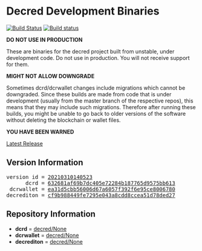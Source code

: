 
# Decred Development Binaries

[![Build Status](https://travis-ci.org/matheusd/decred-weekly-builds.svg?branch=v20210310140523)](https://travis-ci.org/matheusd/decred-weekly-builds) [![Build status](https://ci.appveyor.com/api/projects/status/hncgrnv0xuqb6s3c/branch/master?svg=true)](https://ci.appveyor.com/project/matheusd/decred-weekly-builds/branch/master)


**DO NOT USE IN PRODUCTION**

These are binaries for the decred project built from unstable, under development
code. Do not use in production. You will not receive support for them.

**MIGHT NOT ALLOW DOWNGRADE**

Sometimes dcrd/dcrwallet changes include migrations which cannot be downgraded.
Since these builds are made from code that is under development (usually from
the master branch of the respective repos), this means that they may include such
migrations. Therefore after running these builds, you might be unable to go back
to older versions of the software without deleting the blockchain or wallet
files.

**YOU HAVE BEEN WARNED**

[Latest Release](https://github.com/matheusd/decred-weekly-builds/releases/latest)

## Version Information

<pre>
version id = <a href="https://github.com/matheusd/decred-weekly-builds/releases/tag/v20210310140523">20210310140523</a>
      dcrd = <a href="https://github.com/decred/dcrd/commits/632681af69b7dc405e72284b187765d9575bb613">632681af69b7dc405e72284b187765d9575bb613</a>
 dcrwallet = <a href="https://github.com/decred/dcrwallet/commits/ea31d5cbb56006d67a6057f392f6e95ce8006780">ea31d5cbb56006d67a6057f392f6e95ce8006780</a>
decrediton = <a href="https://github.com/decred/decrediton/commits/cf9b988449fe7295e043a8cdd8ccea51d78ded27">cf9b988449fe7295e043a8cdd8ccea51d78ded27</a>
</pre>

## Repository Information

- **dcrd** = [decred/None](https://github.com/decred/dcrd)
- **dcrwallet** = [decred/None](https://github.com/decred/dcrwallet)
- **decrediton** = [decred/None](https://github.com/decred/decrediton)


